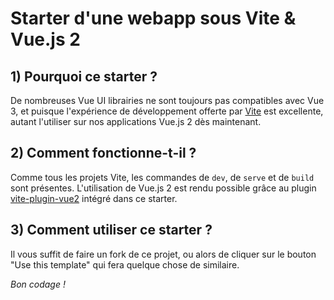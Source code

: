# Starter d'une webapp sous Vite & Vue.js 2

## 1) Pourquoi ce starter ?

De nombreuses Vue UI librairies ne sont toujours pas compatibles avec Vue 3, et puisque l'expérience de développement offerte par [Vite](https://vitejs.dev/) est excellente, autant l'utiliser sur nos applications Vue.js 2 dès maintenant.


## 2) Comment fonctionne-t-il ?

Comme tous les projets Vite, les commandes de `dev`, de `serve` et de `build` sont présentes.
L'utilisation de Vue.js 2 est rendu possible grâce au plugin [vite-plugin-vue2](https://github.com/underfin/vite-plugin-vue2) intégré dans ce starter.

## 3) Comment utiliser ce starter ?

Il vous suffit de faire un fork de ce projet, ou alors de cliquer sur le bouton "Use this template" qui fera quelque chose de similaire.

_Bon codage !_
